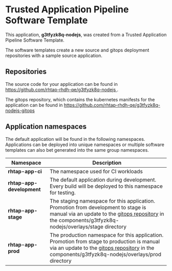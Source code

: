 # Trusted Application Pipeline Software Template

This application, **g3tfyzk8q-nodejs**, was created from a Trusted Application Pipeline Software Template.

The software templates create a new source and gitops deployment repositories with a sample source application. 

## Repositories

The source code for your application can be found in [https://github.com/rhtap-rhdh-qe/g3tfyzk8q-nodejs ](https://github.com/rhtap-rhdh-qe/g3tfyzk8q-nodejs ).
 
The gitops repository, which contains the kubernetes manifests for the application can be found in 
[https://github.com/rhtap-rhdh-qe/g3tfyzk8q-nodejs-gitops ](https://github.com/rhtap-rhdh-qe/g3tfyzk8q-nodejs-gitops ) 

## Application namespaces 

The default application will be found in the following namespaces. Applications can be deployed into unique namespaces or multiple software templates can also bet generated into the same group namespaces.  

|  Namespace   |  Description   |  
| -------- | -------- |
| **rhtap-app-ci** | The namespace used for CI workloads |
| **rhtap-app-development** | The default application during development. Every build will be deployed to this namespace for testing. |
| **rhtap-app-stage** | The staging namespace for this application. Promotion from development to stage is manual via an update to the [gitops repository](https://github.com/rhtap-rhdh-qe/g3tfyzk8q-nodejs-gitops ) in the components/g3tfyzk8q-nodejs/overlays/stage directory |
| **rhtap-app-prod** | The production namespace for this application. Promotion from stage to production is manual via an update to the [gitops repository](https://github.com/rhtap-rhdh-qe/g3tfyzk8q-nodejs-gitops ) in the components/g3tfyzk8q-nodejs/overlays/prod directory |